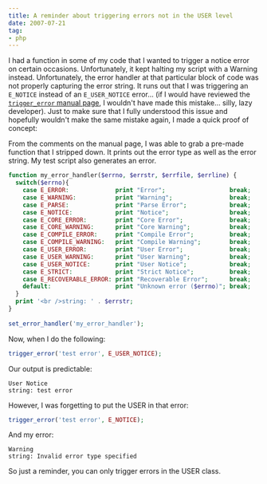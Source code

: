 ```yaml
---
title: A reminder about triggering errors not in the USER level
date: 2007-07-21
tag:
- php
---
```

I had a function in some of my code that I wanted to trigger a notice error on certain occasions.  Unfortunately, it kept halting my script with a Warning instead.  Unfortunately, the error handler at that particular block of code was not properly capturing the error string.  It runs out that I was triggering an `E_NOTICE` instead of an `E_USER_NOTICE` error... (if I would have reviewed the [`trigger_error` manual page](http://us2.php.net/trigger_error), I wouldn't have made this mistake... silly, lazy developer).  Just to make sure that I fully understood this issue and hopefully wouldn't make the same mistake again, I made a quick proof of concept:

<!--more-->

From the comments on the manual page, I was able to grab a pre-made function that I stripped down.  It prints out the error type as well as the error string.  My test script also generates an error.

```php
function my_error_handler($errno, $errstr, $errfile, $errline) {
  switch($errno){
    case E_ERROR:             print "Error";                  break;
    case E_WARNING:           print "Warning";                break;
    case E_PARSE:             print "Parse Error";            break;
    case E_NOTICE:            print "Notice";                 break;
    case E_CORE_ERROR:        print "Core Error";             break;
    case E_CORE_WARNING:      print "Core Warning";           break;
    case E_COMPILE_ERROR:     print "Compile Error";          break;
    case E_COMPILE_WARNING:   print "Compile Warning";        break;
    case E_USER_ERROR:        print "User Error";             break;
    case E_USER_WARNING:      print "User Warning";           break;
    case E_USER_NOTICE:       print "User Notice";            break;
    case E_STRICT:            print "Strict Notice";          break;
    case E_RECOVERABLE_ERROR: print "Recoverable Error";      break;
    default:                  print "Unknown error ($errno)"; break;
  }
  print '<br />string: ' . $errstr;
}
 
set_error_handler('my_error_handler');
```

Now, when I do the following:

```php
trigger_error('test error', E_USER_NOTICE);
```

Our output is predictable:
    
    User Notice
    string: test error

However, I was forgetting to put the USER in that error:

```php
trigger_error('test error', E_NOTICE);
```

And my error:

    Warning
    string: Invalid error type specified

So just a reminder, you can only trigger errors in the USER class.
